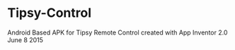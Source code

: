 # Tipsy-Control
Android Based APK for Tipsy Remote Control created with App Inventor 2.0 June 8 2015
